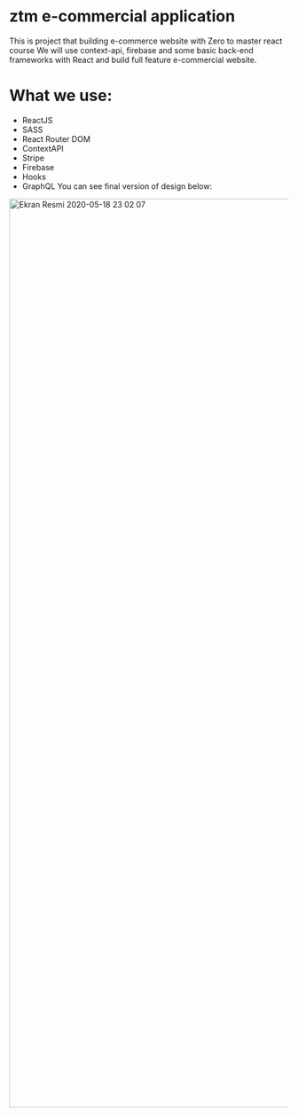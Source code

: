 # ztm e-commercial application
This is project that building e-commerce website with Zero to master react course
We will use context-api, firebase and some basic back-end frameworks with React and build full feature e-commercial website.

# What we use:
 - ReactJS
 - SASS
 - React Router DOM
 - ContextAPI
 - Stripe
 - Firebase
 - Hooks
 - GraphQL
You can see final version of design below: 

<img width="1639" alt="Ekran Resmi 2020-05-18 23 02 07" src="https://user-images.githubusercontent.com/57063965/82254836-444a9180-995c-11ea-8766-eb1218d6ddc0.png">

